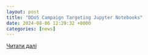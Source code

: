 ```yaml
---
layout: post
title: "DDoS Campaign Targeting Jupyter Notebooks"
date: 2024-08-06 12:29:32 +0000
categories: [news]
---
```


[Читати далі](https://www.csa.gov.sg/alerts-advisories/alerts/2024/al-2024-096)
